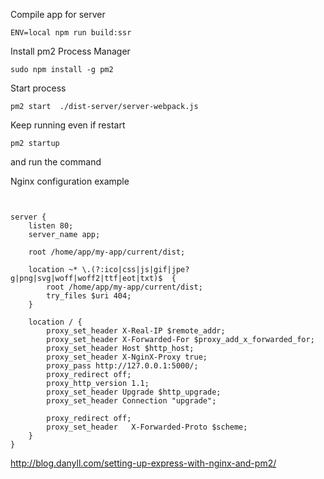 Compile app for server 
```
ENV=local npm run build:ssr
```


Install pm2 Process Manager
```
sudo npm install -g pm2
```

Start process
```
pm2 start  ./dist-server/server-webpack.js
```

Keep running even if restart
```
pm2 startup
```
and run the command


Nginx configuration example
```


server {
    listen 80;
    server_name app;

    root /home/app/my-app/current/dist;

    location ~* \.(?:ico|css|js|gif|jpe?g|png|svg|woff|woff2|ttf|eot|txt)$  {
        root /home/app/my-app/current/dist;
        try_files $uri 404;
    }

    location / {
        proxy_set_header X-Real-IP $remote_addr;
        proxy_set_header X-Forwarded-For $proxy_add_x_forwarded_for;
        proxy_set_header Host $http_host;
        proxy_set_header X-NginX-Proxy true;
        proxy_pass http://127.0.0.1:5000/;
        proxy_redirect off;
        proxy_http_version 1.1;
        proxy_set_header Upgrade $http_upgrade;
        proxy_set_header Connection "upgrade";
    
        proxy_redirect off;
        proxy_set_header   X-Forwarded-Proto $scheme;
    }
}

```


http://blog.danyll.com/setting-up-express-with-nginx-and-pm2/